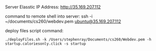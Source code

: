 Server Elasstic IP Address: http://35.169.207.112

command to remote shell into server: ssh -i ~/documents/cs260/webdev.pem ubuntu@35.169.207.112

deploy files script command:

    ./deployFiles.sh -k /Users/stephenray/Documents/cs260/Webdev.pem -h startup.caloriesonly.click -s startup